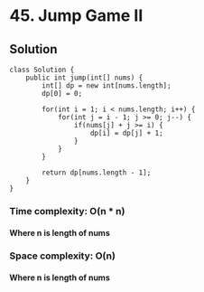# 45. Jump Game II
## Solution
```
class Solution {
    public int jump(int[] nums) {
        int[] dp = new int[nums.length];
    	dp[0] = 0;
    	
    	for(int i = 1; i < nums.length; i++) {
    		for(int j = i - 1; j >= 0; j--) {
    			if(nums[j] + j >= i) {
    				dp[i] = dp[j] + 1;
    			}
    		}
    	}
    	
    	return dp[nums.length - 1];
    }
}
```
### Time complexity: O(n * n)
#### Where n is length of nums
### Space complexity: O(n)
#### Where n is length of nums
